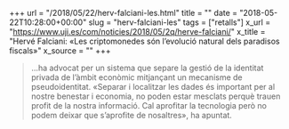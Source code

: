 +++
url = "/2018/05/22/herv-falciani-les.html"
title = ""
date = "2018-05-22T10:28:00+00:00"
slug = "herv-falciani-les"
tags = ["retalls"]
x_url = "https://www.uji.es/com/noticies/2018/05/2q/herve-falciani/"
x_title = "Hervé Falciani: «Les criptomonedes són l’evolució natural dels paradisos fiscals»"
x_source = ""
+++


> …ha advocat per un sistema que separe la gestió de la identitat privada de l’àmbit econòmic mitjançant un mecanisme de pseudoidentitat. «Separar i localitzar les dades és important per al nostre benestar i economia, no poden estar mesclats perquè trauen profit de la nostra informació. Cal aprofitar la tecnologia però no podem deixar que s’aprofite de nosaltres», ha apuntat.


